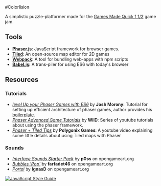 #Colorlision

A simplistic puzzle-platformer made for the [Games Made Quick 1 1/2](https://itch.io/jam/games-made-quick-one-and-a-half) game jam.


## Tools

- [**Phaser.js**](http://phaser.io/): JavaScript framework for browser games.
- [**Tiled**](http://www.mapeditor.org/): An open-source map editor for 2D games
- [**Webpack**](https://webpack.github.io/docs/): A tool for bundling web-apps with npm scripts
- [**Babel.js**](https://babeljs.io/): A trans-piler for using ES6 with today's browser

## Resources

### Tutorials

- [*level Up your Phaser Games with ES6*](https://www.joshmorony.com/level-up-your-phaser-games-with-es6/) by **Josh Morony**: Tutorial for setting up efficient architecture of phaser games, author provides his [boilerplate](https://github.com/joshuamorony/phaser-es6-boilerplate).
- [*Phaser Advanced Game Tutorials*](https://www.youtube.com/watch?v=2JWbytEGjhM&list=PL9iYZZWgVwsfNdldSzmYev0tbVKjeov6w) by **WilD**: Series of youtube tutorials about using the phaser framework.
- [*Phaser + Tiled Tips*](https://www.youtube.com/watch?v=C2_6lhYjkeE) by **Polygonix Games**: A youtube video explaining some little details about using Tiled maps with Phaser

### Sounds

- [*Interface Sounds Starter Pack*](https://opengameart.org/content/interface-sounds-starter-pack) by **p0ss** on opengameart.org
- [*Bubbles 'Pop'*](https://opengameart.org/content/bubbles-pop) by **farfadet46** on opengameart.org
- [*Portal*](https://opengameart.org/content/portal-sound) by **IgnasD** on opengameart.org

[![JavaScript Style Guide](https://cdn.rawgit.com/feross/standard/master/badge.svg)](https://github.com/feross/standard)
